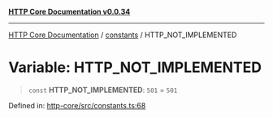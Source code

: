 [**HTTP Core Documentation v0.0.34**](../../README.md)

***

[HTTP Core Documentation](../../modules.md) / [constants](../README.md) / HTTP\_NOT\_IMPLEMENTED

# Variable: HTTP\_NOT\_IMPLEMENTED

> `const` **HTTP\_NOT\_IMPLEMENTED**: `501` = `501`

Defined in: [http-core/src/constants.ts:68](https://github.com/stonemjs/http-core/blob/fb38b6d1cb0bd2bb4e252ff611571ec3c006aa1e/src/constants.ts#L68)
